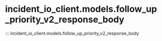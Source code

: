 # incident_io_client.models.follow_up_priority_v2_response_body

::: incident_io_client.models.follow_up_priority_v2_response_body